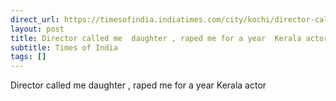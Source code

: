 ```yaml
---
direct_url: https://timesofindia.indiatimes.com/city/kochi/director-called-me-daughter-raped-me-for-a-year-kerala-actor/articleshow/113105651.cms
layout: post
title: Director called me  daughter , raped me for a year  Kerala actor
subtitle: Times of India
tags: []
---
```


Director called me  daughter , raped me for a year  Kerala actor
